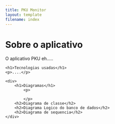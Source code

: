 ```yaml
---
title: PKU Monitor
layout: template
filename: index
--- 
```


<!DOCTYPE html>
<html lang="en">
<body>
    <h1>Sobre o aplicativo</h1>
    <p>O aplicativo PKU eh.....</p>
    
    <h1>Tecnologias usadas</h1>
    <p>....</p>

    <div>
        <h1>Diagramas</h1>
            <p>

            </p>
        <h2>Diagrama de classe</h2>
        <h2>Diagrama Logico do banco de dados</h2>
        <h2>Diagrama de sequencia</h2>
    </div>
</body>
</html>
